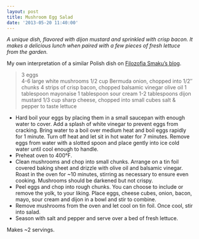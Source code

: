 ```yaml
---
layout: post
title: Mushroom Egg Salad
date: '2013-05-20 11:40:00'
---
```


*A unique dish, flavored with dijon mustard and sprinkled with crisp bacon. It makes a delicious lunch when paired with a few pieces of fresh lettuce from the garden.* 

My own interpretation of a similar Polish dish on [Filozofia Smaku’s blog](http://filozofiasmaku.blogspot.com/2013/05/salatka-pieczarkowa.html#.UZfxjytxsVk).

> 3 eggs  
4-6 large white mushrooms
1/2 cup Bermuda onion, chopped into 1/2″ chunks
4 strips of crisp bacon, chopped
balsamic vinegar
olive oil
1 tablespoon mayonaise
1 tablespoon sour cream
1-2 tablespoons dijon mustard
1/3 cup sharp cheese, chopped into small cubes
salt & pepper to taste
lettuce

* Hard boil your eggs by placing them in a small saucepan with enough water to cover. Add a splash of white vinegar to prevent eggs from cracking. Bring water to a boil over medium heat and boil eggs rapidly for 1 minute. Turn off heat and let sit in hot water for 7 minutes. Remove eggs from water with a slotted spoon and place gently into ice cold water until cool enough to handle. 
* Preheat oven to 400°F. 
* Clean mushrooms and chop into small chunks. Arrange on a tin foil covered baking sheet and drizzle with olive oil and balsamic vinegar. Roast in the oven for ~10 minutes, stirring as necessary to ensure even cooking. Mushrooms should be darkened but not crispy.
* Peel eggs and chop into rough chunks. You can choose to include or remove the yolk, to your liking. Place eggs, cheese cubes, onion, bacon, mayo, sour cream and dijon in a bowl and stir to combine.
* Remove mushrooms from the oven and let cool on tin foil. Once cool, stir into salad.
* Season with salt and pepper and serve over a bed of fresh lettuce. 

Makes ~2 servings.